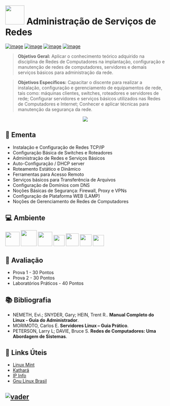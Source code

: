 # <img src="https://github.com/adrianoifnmg/adrianoifnmg/blob/main/icons/computer.png" width="60"> Administração de Serviços de Redes 

[![image](https://img.shields.io/badge/Arquivos-282358?style=for-the-badge&logo=PowerShell&logoColor=white
)](https://github.com/adrianoifnmg/AdministracaoRedes/tree/main/public)
[![image](https://img.shields.io/badge/WhatsApp-155b29?style=for-the-badge&logo=whatsapp&logoColor=white
)](https://chat.whatsapp.com/EKYsG5YL9B37l3eaj1fpx9)
[![image](https://img.shields.io/badge/Calendário-3b71c6?style=for-the-badge&logo=GoogleCalendar&logoColor=white
)](https://calendar.google.com/calendar/embed?src=skh77aiiaegfepe1ebho33in7g@group.calendar.google.com&src=hhtmsj9epvmqsdpn27sfolp688@group.calendar.google.com&ctz=America%2FSao_Paulo) [![image](https://img.shields.io/badge/Links_Úteis-d88200?style=for-the-badge&logo=SitePoint&logoColor=white
)](#link-links-úteis)

> **Objetivo Geral:** Aplicar o conhecimento teórico adquirido na disciplina de Redes de Computadores na implantação, configuração e manutenção de redes de computadores, servidores e demais serviços básicos para administração da rede.

> **Objetivos Específicos:** Capacitar o discente para realizar a instalação, configuração e gerenciamento de equipamentos de rede, tais como: máquinas clientes, switches, roteadores e servidores de rede; Configurar servidores e serviços básicos utilizados nas Redes de Computadores e Internet; Conhecer e aplicar técnicas para manutenção da segurança da rede.

<p align="center"><a href="#"><img src="https://github.com/adrianoifnmg/adrianoifnmg/blob/main/icons/cloud1.png"></a></p>

## :dart: Ementa
* Instalação e Configuração de Redes TCP/IP
* Configuração Básica de Switches e Roteadores
* Administração de Redes e Serviços Básicos
* Auto-Configuração / DHCP server
* Roteamento Estático e Dinâmico
* Ferramentas para Acesso Remoto
* Serviços básicos para Transferência de Arquivos
* Configuração de Domínios com DNS
* Noções Básicas de Segurança: Firewall, Proxy e VPNs
* Configuração de Plataforma WEB (LAMP)
* Noções de Gerenciamento de Redes de Computadores

## :computer: Ambiente

[<img src="https://github.com/adrianoifnmg/adrianoifnmg/blob/main/icons/mint.png" height="45">](https://linuxmint.com/)
[<img src="https://github.com/adrianoifnmg/adrianoifnmg/blob/main/icons/docker.png" height="50">](https://www.docker.com/) 
[<img src="https://github.com/adrianoifnmg/adrianoifnmg/blob/main/icons/kathara.ico" height="45">](https://www.kathara.org/) 
[<img src="https://github.com/adrianoifnmg/adrianoifnmg/blob/main/icons/aws.png" height="35">](https://www.awsacademy.com/) 
[<img src="https://github.com/adrianoifnmg/adrianoifnmg/blob/main/icons/virtualbox.png" height="40">](https://www.virtualbox.org/) 
[<img src="https://github.com/adrianoifnmg/adrianoifnmg/blob/main/icons/packettracer.png" height="37">](https://www.netacad.com/courses/packet-tracer)
[<img src="https://github.com/adrianoifnmg/adrianoifnmg/blob/main/icons/wireshark.png" height="35">](https://www.wireshark.org/)

## :memo: Avaliação

* Prova 1 - 30 Pontos
* Prova 2 - 30 Pontos
* Laboratórios Práticos - 40 Pontos

## :books: Bibliografia

* NEMETH, Evi.; SNYDER, Gary; HEIN, Trent R.. **Manual Completo do Linux - Guia do Administrador**.
* MORIMOTO, Carlos E. **Servidores Linux – Guia Prático**.
* PETERSON, Larry L; DAVIE, Bruce S. **Redes de Computadores: Uma Abordagem de Sistemas**.

## :link: Links Úteis

* [Linux Mint](https://linuxmint.com/)
* [Kathará](https://www.kathara.org/)
* [IP Info](https://ipinfo.io/)
* [Gnu Linux Brasil](http://www.gnulinuxbrasil.com.br/)

## [![vader](https://github.com/adrianoifnmg/adrianoifnmg/blob/main/icons/vader2.gif)](#)
